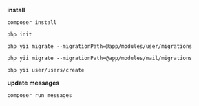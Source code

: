 **install**

```
composer install
```

```
php init
```

```
php yii migrate --migrationPath=@app/modules/user/migrations
```

```
php yii migrate --migrationPath=@app/modules/mail/migrations
```

```
php yii user/users/create
```

**update messages**

```
composer run messages
```